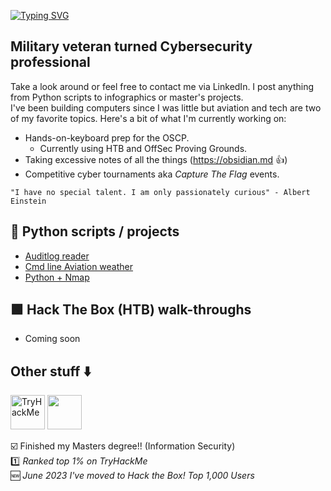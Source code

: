 [![Typing SVG](https://readme-typing-svg.herokuapp.com?font=Fira+Code&pause=1000&color=42F745&width=435&lines=Hi+there+-+I'm+Matt)](https://git.io/typing-svg)

## Military veteran turned Cybersecurity professional
Take a look around or feel free to contact me via LinkedIn. I post anything from Python scripts to infographics or master's projects. <br>
I've been building computers since I was little but aviation and tech are two of my favorite topics. Here's a bit of what I'm currently working on:<br/>
- Hands-on-keyboard prep for the OSCP.
    -   Currently using HTB and OffSec Proving Grounds.
- Taking excessive notes of all the things (https://obsidian.md :+1:)
- Competitive cyber tournaments aka *Capture The Flag* events.

`"I have no special talent. I am only passionately curious" - Albert Einstein`<br/>

## 🐍 Python scripts / projects
- [Auditlog reader](https://github.com/MTTGIT19/auditlog_reader)
- [Cmd line Aviation weather](https://github.com/MTTGIT19/wx-scraper)
- [Python + Nmap](https://github.com/MTTGIT19/ez_nmap)
## 🟩 Hack The Box (HTB) walk-throughs
- Coming soon


## Other stuff :arrow_down:
<img src="https://tryhackme-badges.s3.amazonaws.com/MILMT.png" alt="TryHackMe" height="55">     <img src="https://www.hackthebox.eu/badge/image/758161" height="55">    



:ballot_box_with_check: Finished my Masters degree!! (Information Security)  
:one: *Ranked top 1% on TryHackMe*  
:new: *June 2023 I've moved to Hack the Box!* *Top 1,000 Users*

  <!--
**MTTGIT19/MTTGIT19** is a ✨ _special_ ✨ repository because its `README.md` (this file) appears on your GitHub profile.

Here are some ideas to get you started:

- 🔭 I’m currently working on ...
- 🌱 I’m currently learning ...
- 👯 I’m looking to collaborate on ...
- 🤔 I’m looking for help with ...
- 💬 Ask me about ...
- 📫 How to reach me: ...
- 😄 Pronouns: ...
- ⚡ Fun fact: ...
-->
